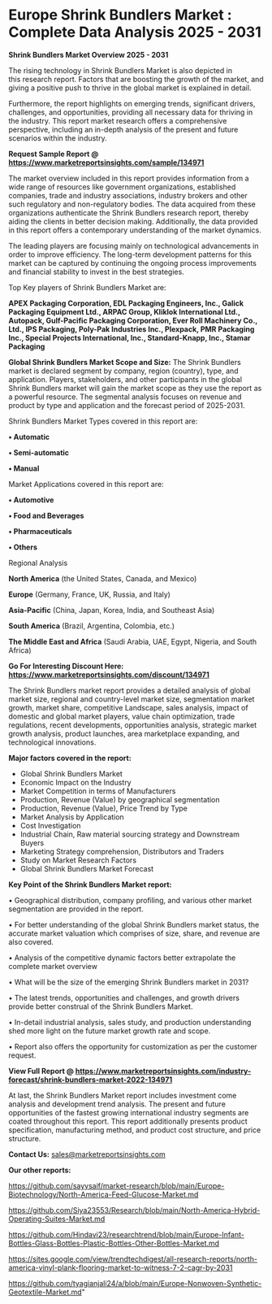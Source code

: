  # Europe Shrink Bundlers Market : Complete Data Analysis 2025 - 2031

<Strong> Shrink Bundlers Market Overview 2025 - 2031</strong>

The rising technology in Shrink Bundlers Market is also depicted in this research report. Factors that are boosting the growth of the market, and giving a positive push to thrive in the global market is explained in detail.

Furthermore, the report highlights on emerging trends, significant drivers, challenges, and opportunities, providing all necessary data for thriving in the industry. This report market research offers a comprehensive perspective, including an in-depth analysis of the present and future scenarios within the industry.

<strong>Request Sample Report @ <a href=https://www.marketreportsinsights.com/sample/134971>https://www.marketreportsinsights.com/sample/134971</a></strong>

The market overview included in this report provides information from a wide range of resources like government organizations, established companies, trade and industry associations, industry brokers and other such regulatory and non-regulatory bodies. The data acquired from these organizations authenticate the Shrink Bundlers research report, thereby aiding the clients in better decision making. Additionally, the data provided in this report offers a contemporary understanding of the market dynamics.

The leading players are focusing mainly on technological advancements in order to improve efficiency. The long-term development patterns for this market can be captured by continuing the ongoing process improvements and financial stability to invest in the best strategies.

Top Key players of Shrink Bundlers Market are:

<strong>APEX Packaging Corporation, EDL Packaging Engineers, Inc., Galick Packaging Equipment Ltd., ARPAC Group, Kliklok International Ltd., Autopack, Gulf-Pacific Packaging Corporation, Ever Roll Machinery Co., Ltd., IPS Packaging, Poly-Pak Industries Inc., Plexpack, PMR Packaging Inc., Special Projects International, Inc., Standard-Knapp, Inc., Stamar Packaging</strong>

<strong><b>Global Shrink Bundlers Market Scope and Size:</b></strong>
The Shrink Bundlers market is declared segment by company, region (country), type, and application. Players, stakeholders, and other participants in the global Shrink Bundlers market will gain the market scope as they use the report as a powerful resource. The segmental analysis focuses on revenue and product by type and application and the forecast period of 2025-2031.

Shrink Bundlers Market Types covered in this report are:

<strong>• Automatic

• Semi-automatic

• Manual</strong>

Market Applications covered in this report are:

<strong>• Automotive

• Food and Beverages

• Pharmaceuticals

• Others</strong> 

Regional Analysis

<strong>North America</strong> (the United States, Canada, and Mexico)

<strong>Europe</strong> (Germany, France, UK, Russia, and Italy)

<strong>Asia-Pacific</strong> (China, Japan, Korea, India, and Southeast Asia)

<strong>South America</strong> (Brazil, Argentina, Colombia, etc.)

<strong>The Middle East and Africa</strong> (Saudi Arabia, UAE, Egypt, Nigeria, and South Africa)

<strong>Go For Interesting Discount Here: <a href=https://www.marketreportsinsights.com/discount/134971>https://www.marketreportsinsights.com/discount/134971</a></strong>

The Shrink Bundlers market report provides a detailed analysis of global market size, regional and country-level market size, segmentation market growth, market share, competitive Landscape, sales analysis, impact of domestic and global market players, value chain optimization, trade regulations, recent developments, opportunities analysis, strategic market growth analysis, product launches, area marketplace expanding, and technological innovations.

<strong><b>Major factors covered in the report:</b></strong>
<ul>
  <li>Global Shrink Bundlers Market </li>
  <li>Economic Impact on the Industry</li>
  <li>Market Competition in terms of Manufacturers</li>
  <li>Production, Revenue (Value) by geographical segmentation</li>
  <li>Production, Revenue (Value), Price Trend by Type</li>
  <li>Market Analysis by Application</li>
  <li>Cost Investigation</li>
  <li>Industrial Chain, Raw material sourcing strategy and Downstream Buyers</li>
  <li>Marketing Strategy comprehension, Distributors and Traders</li>
  <li>Study on Market Research Factors</li>
  <li>Global Shrink Bundlers Market Forecast</li>
</ul>

<strong><b>Key Point of the Shrink Bundlers Market report:</b></strong>

• Geographical distribution, company profiling, and various other market segmentation are provided in the report.

• For better understanding of the global Shrink Bundlers market status, the accurate market valuation which comprises of size, share, and revenue are also covered.

• Analysis of the competitive dynamic factors better extrapolate the complete market overview

• What will be the size of the emerging Shrink Bundlers market in 2031?

• The latest trends, opportunities and challenges, and growth drivers provide better construal of the Shrink Bundlers Market.

• In-detail industrial analysis, sales study, and production understanding shed more light on the future market growth rate and scope.

• Report also offers the opportunity for customization as per the customer request.

<strong><b>View Full Report @ <a href=https://www.marketreportsinsights.com/industry-forecast/shrink-bundlers-market-2022-134971>https://www.marketreportsinsights.com/industry-forecast/shrink-bundlers-market-2022-134971</a></b></strong>


At last, the Shrink Bundlers Market report includes investment come analysis and development trend analysis. The present and future opportunities of the fastest growing international industry segments are coated throughout this report. This report additionally presents product specification, manufacturing method, and product cost structure, and price structure.

<strong>Contact Us:</strong>
sales@marketreportsinsights.com

<strong>Our other reports:</strong>

<a href=https://github.com/sayysaif/market-research/blob/main/Europe-Biotechnology/North-America-Feed-Glucose-Market.md>https://github.com/sayysaif/market-research/blob/main/Europe-Biotechnology/North-America-Feed-Glucose-Market.md</a>

<a href=https://github.com/Siya23553/Research/blob/main/North-America-Hybrid-Operating-Suites-Market.md>https://github.com/Siya23553/Research/blob/main/North-America-Hybrid-Operating-Suites-Market.md</a>

<a href=https://github.com/Hindavi23/researchtrend/blob/main/Europe-Infant-Bottles-Glass-Bottles-Plastic-Bottles-Other-Bottles-Market.md>https://github.com/Hindavi23/researchtrend/blob/main/Europe-Infant-Bottles-Glass-Bottles-Plastic-Bottles-Other-Bottles-Market.md</a>

<a href=https://sites.google.com/view/trendtechdigest/all-research-reports/north-america-vinyl-plank-flooring-market-to-witness-7-2-cagr-by-2031>https://sites.google.com/view/trendtechdigest/all-research-reports/north-america-vinyl-plank-flooring-market-to-witness-7-2-cagr-by-2031</a>

<a href=https://github.com/tyagianjali24/a/blob/main/Europe-Nonwoven-Synthetic-Geotextile-Market.md>https://github.com/tyagianjali24/a/blob/main/Europe-Nonwoven-Synthetic-Geotextile-Market.md</a>"
